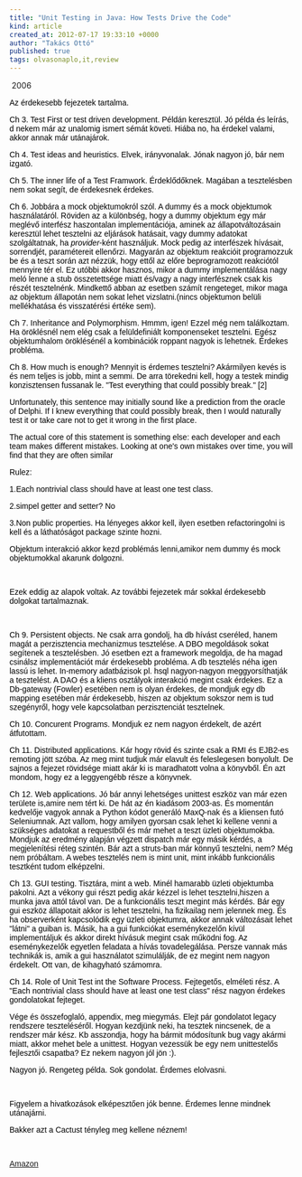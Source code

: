 ```yaml
---
title: "Unit Testing in Java: How Tests Drive the Code"
kind: article
created_at: 2012-07-17 19:33:10 +0000
author: "Takács Ottó"
published: true
tags: olvasonaplo,it,review
---
```

<p>&nbsp;2006</p><p mce_style="margin-bottom: 0cm;" style="color: rgb(0, 0, 0); font-family: Verdana, Arial, Helvetica, sans-serif; line-height: normal; margin-bottom: 0cm; "><img src="http://images.amazon.com/images/P/1558608680.01._BO2,204,203,200_PIsitb-dp-500-arrow,TopRight,45,-64_AA240_SH20_SCLZZZZZZZ_.jpg" mce_src="http://images.amazon.com/images/P/1558608680.01._BO2,204,203,200_PIsitb-dp-500-arrow,TopRight,45,-64_AA240_SH20_SCLZZZZZZZ_.jpg" alt="" align="right" style="border-width: 0px; ">Az érdekesebb fejezetek tartalma.</p><p mce_style="margin-bottom: 0cm;" style="color: rgb(0, 0, 0); font-family: Verdana, Arial, Helvetica, sans-serif; line-height: normal; margin-bottom: 0cm; ">Ch 3. Test First or test driven development. Példán keresztül. Jó példa és leírás, d nekem már az unalomig ismert sémát követi. Hiába no, ha érdekel valami, akkor annak már utánajárok.</p><p mce_style="margin-bottom: 0cm;" style="color: rgb(0, 0, 0); font-family: Verdana, Arial, Helvetica, sans-serif; line-height: normal; margin-bottom: 0cm; ">Ch 4. Test ideas and heuristics. Elvek, irányvonalak. Jónak nagyon jó, bár nem izgató.</p><p mce_style="margin-bottom: 0cm;" style="color: rgb(0, 0, 0); font-family: Verdana, Arial, Helvetica, sans-serif; line-height: normal; margin-bottom: 0cm; ">Ch 5. The inner life of a Test Framwork. Érdeklődőknek. Magában a tesztelésben nem sokat segít, de érdekesnek érdekes.</p><p mce_style="margin-bottom: 0cm;" style="color: rgb(0, 0, 0); font-family: Verdana, Arial, Helvetica, sans-serif; line-height: normal; margin-bottom: 0cm; ">Ch 6. Jobbára a mock objektumokról szól. A dummy és a mock objektumok használatáról. Röviden az a különbség, hogy a dummy objektum egy már meglévő interfész haszontalan implementációja, aminek az állapotváltozásain keresztül lehet tesztelni az eljárások hatásait, vagy dummy adatokat szolgáltatnak, ha&nbsp;<em>provider</em>-ként használjuk. Mock pedig az interfészek hívásait, sorrendjét, paramétereit ellenőrzi. Magyarán az objektum reakcióit programozzuk be és a teszt során azt nézzük, hogy ettől az előre beprogramozott reakciótól mennyire tér el. Ez utóbbi akkor hasznos, mikor a dummy implementálása nagy meló lenne a stub összetettsége miatt és/vagy a nagy interfésznek csak kis részét tesztelnénk. Mindkettő abban az esetben számít rengeteget, mikor maga az objektum állapotán nem sokat lehet vizslatni.(nincs objektumon belüli mellékhatása és visszatérési értéke sem).</p><p mce_style="margin-bottom: 0cm;" style="color: rgb(0, 0, 0); font-family: Verdana, Arial, Helvetica, sans-serif; line-height: normal; margin-bottom: 0cm; ">Ch 7. Inheritance and Polymorphism. Hmmm, igen! Ezzel még nem találkoztam. Ha öröklésnél nem elég csak a felüldefiniált komponenseket tesztelni. Egész objektumhalom öröklésénél a kombinációk roppant nagyok is lehetnek. Érdekes probléma.</p><p mce_style="margin-bottom: 0cm;" style="color: rgb(0, 0, 0); font-family: Verdana, Arial, Helvetica, sans-serif; line-height: normal; margin-bottom: 0cm; ">Ch 8. How much is enough? Mennyit is érdemes tesztelni? Akármilyen kevés is és nem teljes is jobb, mint a semmi. De arra törekedni kell, hogy a testek mindig konzisztensen fussanak le. "Test everything that could possibly break." [2]</p><p mce_style="margin-bottom: 0cm;" style="color: rgb(0, 0, 0); font-family: Verdana, Arial, Helvetica, sans-serif; line-height: normal; margin-bottom: 0cm; ">Unfortunately, this sentence may initially sound like a prediction from the oracle of Delphi. If I knew everything that could possibly break, then I would naturally test it or take care not to get it wrong in the first place.</p><p mce_style="margin-bottom: 0cm;" style="color: rgb(0, 0, 0); font-family: Verdana, Arial, Helvetica, sans-serif; line-height: normal; margin-bottom: 0cm; ">The actual core of this statement is something else: each developer and each team makes different mistakes. Looking at one's own mistakes over time, you will find that they are often similar</p><p mce_style="margin-bottom: 0cm;" style="color: rgb(0, 0, 0); font-family: Verdana, Arial, Helvetica, sans-serif; line-height: normal; margin-bottom: 0cm; ">Rulez:</p><p mce_style="margin-bottom: 0cm;" style="color: rgb(0, 0, 0); font-family: Verdana, Arial, Helvetica, sans-serif; line-height: normal; margin-bottom: 0cm; ">1.Each nontrivial class should have at least one test class.</p><p mce_style="margin-bottom: 0cm;" style="color: rgb(0, 0, 0); font-family: Verdana, Arial, Helvetica, sans-serif; line-height: normal; margin-bottom: 0cm; ">2.simpel getter and setter? No</p><p mce_style="margin-bottom: 0cm;" style="color: rgb(0, 0, 0); font-family: Verdana, Arial, Helvetica, sans-serif; line-height: normal; margin-bottom: 0cm; ">3.Non public properties. Ha lényeges akkor kell, ilyen esetben refactoringolni is kell és a láthatóságot package szinte hozni.</p><p mce_style="margin-bottom: 0cm;" style="color: rgb(0, 0, 0); font-family: Verdana, Arial, Helvetica, sans-serif; line-height: normal; margin-bottom: 0cm; ">Objektum interakció akkor kezd problémás lenni,amikor nem dummy és mock objektumokkal akarunk dolgozni.</p><p mce_style="margin-bottom: 0cm;" style="color: rgb(0, 0, 0); font-family: Verdana, Arial, Helvetica, sans-serif; line-height: normal; margin-bottom: 0cm; ">&nbsp;</p><p mce_style="margin-bottom: 0cm;" style="color: rgb(0, 0, 0); font-family: Verdana, Arial, Helvetica, sans-serif; line-height: normal; margin-bottom: 0cm; ">Ezek eddig az alapok voltak. Az további fejezetek már sokkal érdekesebb dolgokat tartalmaznak.</p><p mce_style="margin-bottom: 0cm;" style="color: rgb(0, 0, 0); font-family: Verdana, Arial, Helvetica, sans-serif; line-height: normal; margin-bottom: 0cm; ">&nbsp;</p><p mce_style="margin-bottom: 0cm;" style="color: rgb(0, 0, 0); font-family: Verdana, Arial, Helvetica, sans-serif; line-height: normal; margin-bottom: 0cm; ">Ch 9. Persistent objects. Ne csak arra gondolj, ha db hívást cseréled, hanem magát a perzisztencia mechanizmus tesztelése. A DBO megoldások sokat segítenek a tesztelésben. Jó esetben ezt a framework megoldja, de ha magad csinálsz implementációt már érdekesebb probléma. A db tesztelés néha igen lassú is lehet. In-memory adatbázisok pl. hsql nagyon-nagyon meggyorsíthatják a tesztelést. A DAO és a kliens osztályok interakció megint csak érdekes. Ez a Db-gateway (Fowler) esetében nem is olyan érdekes, de mondjuk egy db mapping esetében már érdekesebb, hiszen az objektum sokszor nem is tud szegényről, hogy vele kapcsolatban perzisztenciát tesztelnek.</p><p mce_style="margin-bottom: 0cm;" style="color: rgb(0, 0, 0); font-family: Verdana, Arial, Helvetica, sans-serif; line-height: normal; margin-bottom: 0cm; ">Ch 10. Concurent Programs. Mondjuk ez nem nagyon érdekelt, de azért átfutottam.</p><p mce_style="margin-bottom: 0cm;" style="color: rgb(0, 0, 0); font-family: Verdana, Arial, Helvetica, sans-serif; line-height: normal; margin-bottom: 0cm; ">Ch 11. Distributed applications. Kár hogy rövid és szinte csak a RMI és EJB2-es remoting jött szóba. Az meg mint tudjuk már elavult és feleslegesen bonyolult. De sajnos a fejezet rövidsége miatt akár ki is maradhatott volna a könyvből. Én azt mondom, hogy ez a leggyengébb része a könyvnek.</p><p mce_style="margin-bottom: 0cm;" style="color: rgb(0, 0, 0); font-family: Verdana, Arial, Helvetica, sans-serif; line-height: normal; margin-bottom: 0cm; ">Ch 12. Web applications. Jó bár annyi lehetséges unittest eszköz van már ezen területe is,amire nem tért ki. De hát az én kiadásom 2003-as. És momentán kedvelője vagyok annak a Python kódot generáló MaxQ-nak és a kliensen futó Seleniumnak. Azt vallom, hogy amilyen gyorsan csak lehet ki kellene venni a szükséges adatokat a requestből és már mehet a teszt üzleti objektumokba. Mondjuk az eredmény alapján végzett dispatch már egy másik kérdés, a megjelenítési réteg szintén. Bár azt a struts-ban már könnyű tesztelni, nem? Még nem próbáltam. A webes tesztelés nem is mint unit, mint inkább funkcionális tesztként tudom elképzelni.</p><p mce_style="margin-bottom: 0cm;" style="color: rgb(0, 0, 0); font-family: Verdana, Arial, Helvetica, sans-serif; line-height: normal; margin-bottom: 0cm; ">Ch 13. GUI testing. Tisztára, mint a web. Minél hamarabb üzleti objektumba pakolni. Azt a vékony gui részt pedig akár kézzel is lehet tesztelni,hiszen a munka java attól távol van. De a funkcionális teszt megint más kérdés. Bár egy gui eszköz állapotait akkor is lehet tesztelni, ha fizikailag nem jelennek meg. És ha observerként kapcsolódik egy üzleti objektumra, akkor annak változásait lehet "látni" a guiban is. Másik, ha a gui funkciókat eseménykezelőn kívül implementáljuk és akkor direkt hívásuk megint csak működni fog. Az eseménykezelők egyetlen feladata a hívás tovadelegálása. Persze vannak más technikák is, amik a gui használatot szimulálják, de ez megint nem nagyon érdekelt. Ott van, de kihagyható számomra.</p><p mce_style="margin-bottom: 0cm;" style="color: rgb(0, 0, 0); font-family: Verdana, Arial, Helvetica, sans-serif; line-height: normal; margin-bottom: 0cm; ">Ch 14. Role of Unit Test int the Software Process. Fejtegetős, elméleti rész. A "Each nontrivial class should have at least one test class" rész nagyon érdekes gondolatokat fejteget.</p><p mce_style="margin-bottom: 0cm;" style="color: rgb(0, 0, 0); font-family: Verdana, Arial, Helvetica, sans-serif; line-height: normal; margin-bottom: 0cm; ">Vége és összefoglaló, appendix, meg miegymás. Elejt pár gondolatot legacy rendszere teszteléséről. Hogyan kezdjünk neki, ha tesztek nincsenek, de a rendszer már kész. Kb asszondja, hogy ha bármit módosítunk bug vagy akármi miatt, akkor mehet bele a unittest. Hogyan vezessük be egy nem unittestelős fejlesztői csapatba? Ez nekem nagyon jól jön :).</p><p mce_style="margin-bottom: 0cm;" style="color: rgb(0, 0, 0); font-family: Verdana, Arial, Helvetica, sans-serif; line-height: normal; margin-bottom: 0cm; ">Nagyon jó. Rengeteg példa. Sok gondolat. Érdemes elolvasni.</p><p mce_style="margin-bottom: 0cm;" style="color: rgb(0, 0, 0); font-family: Verdana, Arial, Helvetica, sans-serif; line-height: normal; margin-bottom: 0cm; ">&nbsp;</p><p mce_style="margin-bottom: 0cm;" style="color: rgb(0, 0, 0); font-family: Verdana, Arial, Helvetica, sans-serif; line-height: normal; margin-bottom: 0cm; ">Figyelem a hivatkozások elképesztően jók benne. Érdemes lenne mindnek utánajárni.</p><p mce_style="margin-bottom: 0cm;" style="color: rgb(0, 0, 0); font-family: Verdana, Arial, Helvetica, sans-serif; line-height: normal; margin-bottom: 0cm; ">Bakker azt a Cactust tényleg meg kellene néznem!</p><p mce_style="margin-bottom: 0cm;" style="color: rgb(0, 0, 0); font-family: Verdana, Arial, Helvetica, sans-serif; line-height: normal; margin-bottom: 0cm; ">&nbsp;</p><p style="color: rgb(0, 0, 0); font-family: Verdana, Arial, Helvetica, sans-serif; line-height: normal; "><a href="http://www.amazon.com/Unit-Testing-Java-Engineering-Programming/dp/1558608680/ref=sr_11_1/104-8214719-8554358?ie=UTF8" mce_href="http://www.amazon.com/Unit-Testing-Java-Engineering-Programming/dp/1558608680/ref=sr_11_1/104-8214719-8554358?ie=UTF8">Amazon</a></p><p style="color: rgb(0, 0, 0); font-family: Verdana, Arial, Helvetica, sans-serif; line-height: normal; "></p>

<div class='old-comments'></div>
